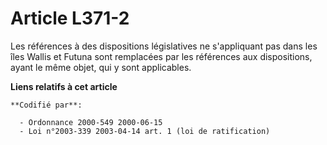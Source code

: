 # Article L371-2

Les références à des dispositions législatives ne s'appliquant pas dans les îles Wallis et Futuna sont remplacées par les
références aux dispositions, ayant le même objet, qui y sont applicables.

**Liens relatifs à cet article**

	**Codifié par**:

	  - Ordonnance 2000-549 2000-06-15
	  - Loi n°2003-339 2003-04-14 art. 1 (loi de ratification)
